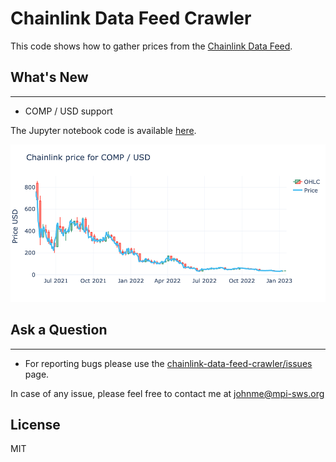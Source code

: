 # Chainlink Data Feed Crawler

This code shows how to gather prices from the [Chainlink Data Feed](https://data.chain.link).

## What's New

----------

- COMP / USD support

The Jupyter notebook code is available [here](./chainlink-data-feed.ipynb).

<img src="./images/chainlink_comp_to_usd.png" width="650">

## Ask a Question

---

- For reporting bugs please use the [chainlink-data-feed-crawler/issues](https://github.com/johnnatan-messias/chainlink-data-feed-crawler/issues) page.

In case of any issue, please feel free to contact me at johnme@mpi-sws.org

## License

MIT
